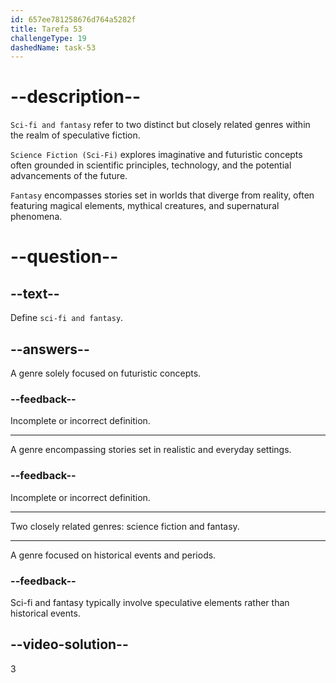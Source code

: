 ```yaml
---
id: 657ee781258676d764a5282f
title: Tarefa 53
challengeType: 19
dashedName: task-53
---
```


# --description--

`Sci-fi and fantasy` refer to two distinct but closely related genres within the realm of speculative fiction.

`Science Fiction (Sci-Fi)` explores imaginative and futuristic concepts often grounded in scientific principles, technology, and the potential advancements of the future.

`Fantasy` encompasses stories set in worlds that diverge from reality, often featuring magical elements, mythical creatures, and supernatural phenomena.

# --question--

## --text--

Define `sci-fi and fantasy`.

## --answers--

A genre solely focused on futuristic concepts.

### --feedback--

Incomplete or incorrect definition.

---

A genre encompassing stories set in realistic and everyday settings.

### --feedback--

Incomplete or incorrect definition.

---

Two closely related genres: science fiction and fantasy.

---

A genre focused on historical events and periods.

### --feedback--

Sci-fi and fantasy typically involve speculative elements rather than historical events.

## --video-solution--

3
